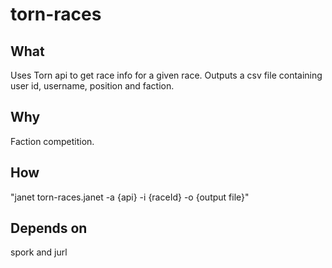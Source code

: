 # torn-races

## What
Uses Torn api to get race info for a given race. 
Outputs a csv file containing user id, username, position and faction.
## Why
Faction competition.
## How
"janet torn-races.janet -a {api} -i {raceId} -o {output file}"
## Depends on
spork and jurl
